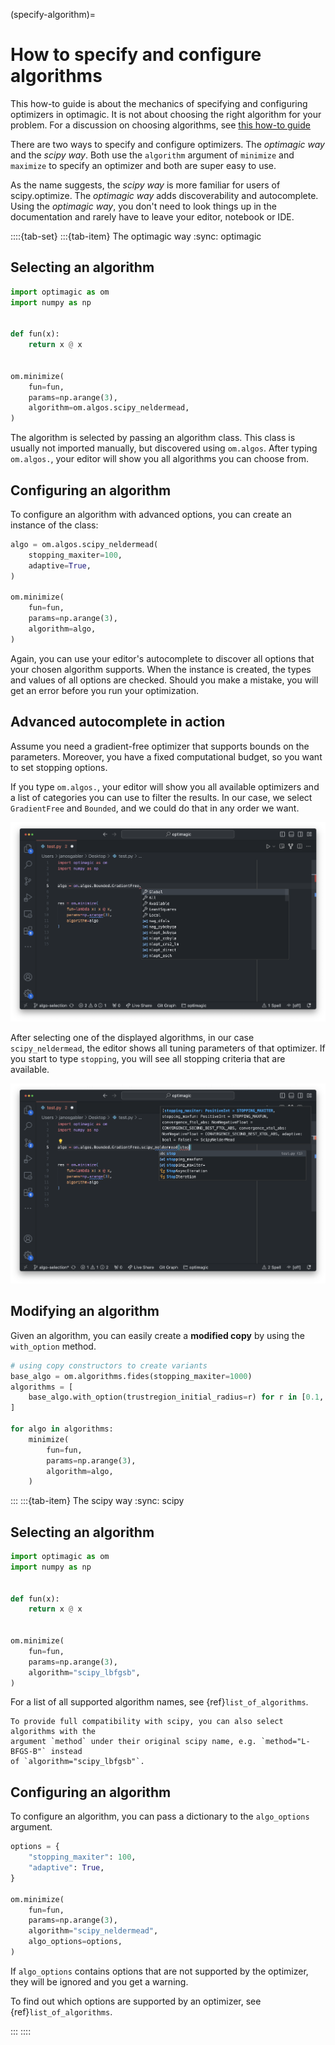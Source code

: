 (specify-algorithm)=

# How to specify and configure algorithms

This how-to guide is about the mechanics of specifying and configuring optimizers in
optimagic. It is not about choosing the right algorithm for your problem. For a
discussion on choosing algorithms, see
[this how-to guide](how_to_algorithm_selection.ipynb)

There are two ways to specify and configure optimizers. The *optimagic way* and the
*scipy way*. Both use the `algorithm` argument of `minimize` and `maximize` to specify
an optimizer and both are super easy to use.

As the name suggests, the *scipy way* is more familiar for users of scipy.optimize. The
*optimagic way* adds discoverability and autocomplete. Using the *optimagic
way*, you don't need to look things up in the documentation and rarely have to leave
your editor, notebook or IDE.

::::{tab-set}
:::{tab-item} The optimagic way
:sync: optimagic

## Selecting an algorithm

```python
import optimagic as om
import numpy as np


def fun(x):
    return x @ x


om.minimize(
    fun=fun,
    params=np.arange(3),
    algorithm=om.algos.scipy_neldermead,
)
```

The algorithm is selected by passing an algorithm class. This class is usually not
imported manually, but discovered using `om.algos`. After typing `om.algos.`, your
editor will show you all algorithms you can choose from.

## Configuring an algorithm

To configure an algorithm with advanced options, you can create an instance of the
class:

```python
algo = om.algos.scipy_neldermead(
    stopping_maxiter=100,
    adaptive=True,
)

om.minimize(
    fun=fun,
    params=np.arange(3),
    algorithm=algo,
)
```

Again, you can use your editor's autocomplete to discover all options that your chosen
algorithm supports. When the instance is created, the types and values of all options
are checked. Should you make a mistake, you will get an error before you run your
optimization.

## Advanced autocomplete in action

Assume you need a gradient-free optimizer that supports bounds on the parameters.
Moreover, you have a fixed computational budget, so you want to set stopping options.

If you type `om.algos.`, your editor will show you all available optimizers and a list
of categories you can use to filter the results. In our case, we select `GradientFree`
and `Bounded`, and we could do that in any order we want.

![autocomplete_1](../_static/images/autocomplete_1.png)

After selecting one of the displayed algorithms, in our case `scipy_neldermead`, the
editor shows all tuning parameters of that optimizer. If you start to type `stopping`,
you will see all stopping criteria that are available.

![autocomplete_2](../_static/images/autocomplete_2.png)

## Modifying an algorithm

Given an algorithm, you can easily create a **modified copy** by using the `with_option`
method.

```python
# using copy constructors to create variants
base_algo = om.algorithms.fides(stopping_maxiter=1000)
algorithms = [
    base_algo.with_option(trustregion_initial_radius=r) for r in [0.1, 0.2, 0.5]
]

for algo in algorithms:
    minimize(
        fun=fun,
        params=np.arange(3),
        algorithm=algo,
    )
```

:::
:::{tab-item} The scipy way
:sync: scipy

## Selecting an algorithm

```python
import optimagic as om
import numpy as np


def fun(x):
    return x @ x


om.minimize(
    fun=fun,
    params=np.arange(3),
    algorithm="scipy_lbfgsb",
)
```


For a list of all supported algorithm names, see {ref}`list_of_algorithms`.

```{note}
To provide full compatibility with scipy, you can also select algorithms with the
argument `method` under their original scipy name, e.g. `method="L-BFGS-B"` instead
of `algorithm="scipy_lbfgsb"`.
```

## Configuring an algorithm

To configure an algorithm, you can pass a dictionary to the `algo_options` argument.

```python
options = {
    "stopping_maxiter": 100,
    "adaptive": True,
}

om.minimize(
    fun=fun,
    params=np.arange(3),
    algorithm="scipy_neldermead",
    algo_options=options,
)
```

If `algo_options` contains options that are not supported by the optimizer, they will be
ignored and you get a warning.

To find out which options are supported by an optimizer, see {ref}`list_of_algorithms`.

:::
::::
